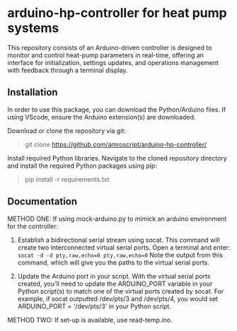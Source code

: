 # arduino-hp-controller for heat pump systems
This repository consists of an Arduino-driven controller is designed to monitor and control heat-pump parameters in real-time, offering an interface for initialization, settings updates, and operations management with feedback through a terminal display.

## Installation 

In order to use this package, you can download the Python/Arduino files. If using VScode, ensure the Arduino extension(s) are downloaded.

Download or clone the repository via git: 
> git clone https://github.com/amroscript/arduino-hp-controller/

Install required Python libraries. Navigate to the cloned repository directory and install the required Python packages using pip:
> pip install -r requirements.txt

## Documentation

METHOD ONE: If using mock-arduino.py to mimick an arduino environment for the controller:

1. Establish a bidirectional serial stream using socat. This command will create two interconnected virtual serial ports. Open a terminal and enter: 
`socat -d -d pty,raw,echo=0 pty,raw,echo=0` Note the output from this command, which will give you the paths to the virtual serial ports.

2. Update the Arduino port in your script. With the virtual serial ports created, you'll need to update the ARDUINO_PORT variable in your Python script(s) to match one of the virtual ports created by socat.
For example, if socat outputted /dev/pts/3 and /dev/pts/4, you would set ARDUINO_PORT = '/dev/pts/3' in your Python script.

METHOD TWO: If set-up is available, use read-temp.ino.



